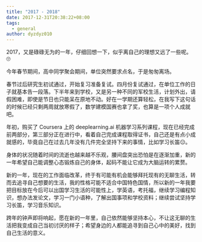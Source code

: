 ```yaml
---
title: "2017 - 2018"
date: 2017-12-31T20:38:22+08:00
tags:
  - general
author: dyzdyz010
---
```


2017，又是碌碌无为的一年，仔细回想一下，似乎离自己的理想又远了一些呢。 🙄

今年春节期间，高中同学聚会期间，单位突然要求点名，于是匆匆离场。

春节过后研究生初试通过，开始复习准备复试。四月份复试通过，在单位工作的日子就基本告一段落。下半年来到学校，又是另一种不同的军校生活，计划外出，请假困难，即使是节日也只能呆在原地不动。好在一学期还算轻松，在我写下这句话的时候已经只剩两周就放寒假了，数学建模国赛也拿了奖，也算是一项个人成就吧。

年初，购买了 Coursera 上的 deeplearning.ai 机器学习系列课程，现在已经完成前两部分，第三部分正在进行中，看着自己完成课程取得证书，自己还是有点小成就感的，毕竟自己在过去几年没有几件完全坚持下来的事情，比如学习长笛😑。

身体的状况随着时间的流逝也越来越不乐观，腰间盘突出恐怕是在逐渐加重，新的一年希望自己能调整心态锻炼自己的身体，起码不能让它成为大脑运转的累赘。

新的一年，现在的工作面临改革，终于有可能有机会能够拜托现有的无聊生活，转而去追寻自己想要的生活，我的性格可能不适合中国特色国情，所以新的一年我要把目标放在今后可以出国学习生活的可能性上，学英语，考托福，继续学习编程知识，想办法发论文，学习一门小语种，了解出国事项和学校资料；继续尝试坚持学习长笛，学习音乐知识。

跨年的钟声即将响起，愿在新的一年里，自己依然能够坚持本心，不让这无聊的生活把我变成自己当初讨厌的样子；希望身边的人都能追寻到自己心中的美好，找到自己生活的意义。